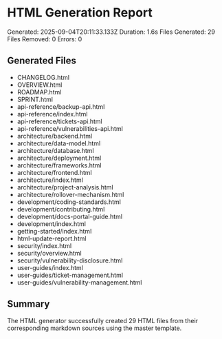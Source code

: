 # HTML Generation Report

Generated: 2025-09-04T20:11:33.133Z
Duration: 1.6s
Files Generated: 29
Files Removed: 0
Errors: 0

## Generated Files

- CHANGELOG.html
- OVERVIEW.html
- ROADMAP.html
- SPRINT.html
- api-reference/backup-api.html
- api-reference/index.html
- api-reference/tickets-api.html
- api-reference/vulnerabilities-api.html
- architecture/backend.html
- architecture/data-model.html
- architecture/database.html
- architecture/deployment.html
- architecture/frameworks.html
- architecture/frontend.html
- architecture/index.html
- architecture/project-analysis.html
- architecture/rollover-mechanism.html
- development/coding-standards.html
- development/contributing.html
- development/docs-portal-guide.html
- development/index.html
- getting-started/index.html
- html-update-report.html
- security/index.html
- security/overview.html
- security/vulnerability-disclosure.html
- user-guides/index.html
- user-guides/ticket-management.html
- user-guides/vulnerability-management.html

## Summary

The HTML generator successfully created 29 HTML files from their corresponding markdown sources using the master template.
